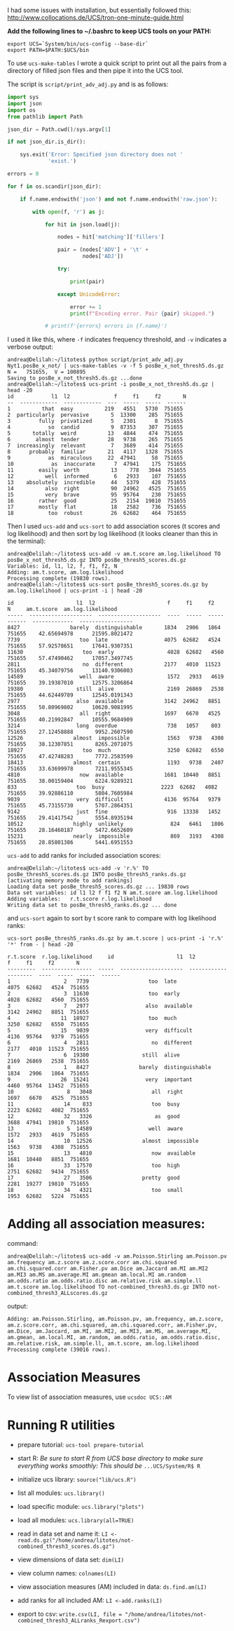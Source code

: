 I had some issues with installation, but essentially followed this: 
http://www.collocations.de/UCS/tron-one-minute-guide.html

**Add the following lines to ~/.bashrc to keep UCS tools on your PATH:**
```shell
export UCS=`System/bin/ucs-config --base-dir`
export PATH=$PATH:$UCS/bin
```

To use `ucs-make-tables` I wrote a quick script to print out all the pairs from a directory of filled json files and then pipe it into the UCS tool.

The script is `script/print_adv_adj.py` and is as follows: 

```python
import sys
import json
import os
from pathlib import Path

json_dir = Path.cwd()/sys.argv[1]

if not json_dir.is_dir():

    sys.exit('Error: Specified json directory does not '
             'exist.')

errors = 0

for f in os.scandir(json_dir):

    if f.name.endswith('json') and not f.name.endswith('raw.json'):

        with open(f, 'r') as j:

            for hit in json.load(j):

                nodes = hit['matching']['fillers']

                pair = (nodes['ADV'] + '\t' +
                        nodes['ADJ'])

                try:

                    print(pair)

                except UnicodeError:

                    error += 1
                    print(f"Encoding error. Pair {pair} skipped.")

            # print(f'{errors} errors in {f.name}')
```


I used it like this, where `-f` indicates frequency threshold, and `-v` indicates a verbose output: 

```shell
andrea@Delilah:~/litotes$ python script/print_adv_adj.py Nyt1.posBe_x_not/ | ucs-make-tables -v -f 5 posBe_x_not_thresh5.ds.gz
N =   751655,  V = 100895
Saving to posBe_x_not_thresh5.ds.gz ...done
andrea@Delilah:~/litotes$ ucs-print -i posBe_x_not_thresh5.ds.gz | head -20
id            l1  l2              f     f1     f2       N
--  ------------  ------------  ---  -----  -----  ------
1          that  easy          219   4551   5730  751655
2  particularly  pervasive       5  13300    285  751655
3         fully  privatized      5   2301      8  751655
4            so  candid          9  87353    307  751655
5       totally  weird          13   4844    474  751655
6        almost  tender         28   9738    265  751655
7  increasingly  relevant        7   3689    414  751655
8      probably  familiar       21   4117   1328  751655
9            as  miraculous     22  47941     58  751655
10            as  inaccurate      7  47941    175  751655
11        easily  worth          13    778   3044  751655
12          well  informed        6   2933    107  751655
13    absolutely  incredible     44   5379    428  751655
14          also  right          90  24962   4525  751655
15          very  brave          95  95764    230  751655
16        rather  good           25   2154  19810  751655
17        mostly  flat           18   2582    736  751655
18           too  robust         26  62682    464  751655  
```

Then I used `ucs-add` and `ucs-sort` to add association scores (t scores and log likelihood) and then sort by log likelihood (it looks cleaner than this in the terminal):

```shell
andrea@Delilah:~/litotes$ ucs-add -v am.t.score am.log.likelihood TO posBe_x_not_thresh5.ds.gz INTO posBe_thresh5_scores.ds.gz   
Variables: id, l1, l2, f, f1, f2, N
Adding: am.t.score, am.log.likelihood
Processing complete (19830 rows).
andrea@Delilah:~/litotes$ ucs-sort posBe_thresh5_scores.ds.gz by am.log.likelihood | ucs-print -i | head -20

id                    l1  l2                       f     f1     f2       N     am.t.score  am.log.likelihood
-----  --------------------  --------------------  ----  -----  -----  ------  -------------  -----------------
8427                barely  distinguishable       1834   2906   1864  751655    42.65694978      21595.8021472
7739                   too  late                  4075  62682   4524  751655    57.92578651      17641.9307351
11630                   too  early                 4028  62682   4560  751655    57.47490462      17057.3497745
2811                    no  different             2177   4010  11523  751655    45.34079756      13140.9306003
14589                  well  aware                 1572   2933   4619  751655    39.19387010      12575.3206864
19380                 still  alive                 2169  26869   2538  751655    44.62449789      12545.0191343
2977                  also  available             3142  24962   8851  751655    50.80969802      10620.9081995
3048                   all  right                 1697   6670   4525  751655    40.21992847      10555.9684909
3214                  long  overdue                738   1057    803  751655    27.12458888       9952.2607590
12526                almost  impossible            1563   9738   4308  751655    38.12307851       8265.2071075
18927                   too  much                  3250  62682   6550  751655    47.42748283       7772.2583599
18413                almost  certain               1193   9738   2407  751655    33.63699978       7211.9555345
4810                   now  available             1681  10440   8851  751655    38.00159404       6224.9289321
833                   too  busy                  2223  62682   4082  751655    39.92886110       5804.7605984
9039                  very  difficult             4136  95764   9379  751655    45.73155730       5707.2864351
9142                  just  fine                   916  13338   1452  751655    29.41417542       5554.8935194
10512                highly  unlikely               824   6461   1806  751655    28.16460187       5472.6652609
15231                nearly  impossible             869   3193   4308  751655    28.85801386       5441.6951553

```

`ucs-add` to add ranks for included association scores: 

```shell
andrea@Delilah:~/litotes$ ucs-add -v 'r.%' TO posBe_thresh5_scores.ds.gz INTO posBe_thresh5_ranks.ds.gz
[activating memory mode to add rankings]
Loading data set posBe_thresh5_scores.ds.gz ... 19830 rows
Data set variables: id l1 l2 f f1 f2 N am.t.score am.log.likelihood
Adding variables:   r.t.score r.log.likelihood
Writing data set to posBe_thresh5_ranks.ds.gz ... done
```

and `ucs-sort` again to sort by t score rank to compare with log likelihood ranks:

```shell
ucs-sort posBe_thresh5_ranks.ds.gz by am.t.score | ucs-print -i 'r.%' '*' from - | head -20 

r.t.score  r.log.likelihood     id                    l1  l2                       f     f1     f2       N
---------  ----------------  -----  --------------------  --------------------  ----  -----  -----  ------
1                 2   7739                   too  late                  4075  62682   4524  751655
2                 3  11630                   too  early                 4028  62682   4560  751655
3                 7   2977                  also  available             3142  24962   8851  751655
4                11  18927                   too  much                  3250  62682   6550  751655
5                15   9039                  very  difficult             4136  95764   9379  751655
6                 4   2811                    no  different             2177   4010  11523  751655
7                 6  19380                 still  alive                 2169  26869   2538  751655
8                 1   8427                barely  distinguishable       1834   2906   1864  751655
9                26  15241                  very  important             4460  95764  13452  751655
10                 8   3048                   all  right                 1697   6670   4525  751655
11                14    833                   too  busy                  2223  62682   4082  751655
12                32   3326                    as  good                  3688  47941  19810  751655
13                 5  14589                  well  aware                 1572   2933   4619  751655
14                10  12526                almost  impossible            1563   9738   4308  751655
15                13   4810                   now  available             1681  10440   8851  751655
16                33  17570                   too  high                  2751  62682   9434  751655
17                27   3506                pretty  good                  2281  19277  19810  751655
18                34   4321                   too  small                 1953  62682   5224  751655
```

# Adding all association measures: 

command: 
```
andrea@Delilah:~/litotes$ ucs-add -v am.Poisson.Stirling am.Poisson.pv am.frequency am.z.score am.z.score.corr am.chi.squared am.chi.squared.corr am.Fisher.pv am.Dice am.Jaccard am.MI am.MI2 am.MI3 am.MS am.average.MI am.gmean am.local.MI am.random am.odds.ratio am.odds.ratio.disc am.relative.risk am.simple.ll am.t.score am.log.likelihood TO not-combined_thresh3.ds.gz INTO not-combined_thresh3_ALLscores.ds.gz
```

output: 
```Variables: id, l1, l2, f, f1, f2, N
Adding: am.Poisson.Stirling, am.Poisson.pv, am.frequency, am.z.score, am.z.score.corr, am.chi.squared, am.chi.squared.corr, am.Fisher.pv, am.Dice, am.Jaccard, am.MI, am.MI2, am.MI3, am.MS, am.average.MI, am.gmean, am.local.MI, am.random, am.odds.ratio, am.odds.ratio.disc, am.relative.risk, am.simple.ll, am.t.score, am.log.likelihood
Processing complete (39016 rows).
```


# Association Measures
To view list of association measures, use ``ucsdoc UCS::AM``


# Running R utilities
- prepare tutorial: ``ucs-tool prepare-tutorial``

- start R: *Be sure to start R from UCS base directory to make sure everything works smoothly: This should be* ``...UCS/System/R$ R``


- initialize ucs library: ``source("lib/ucs.R")``
- list all modules: ``ucs.library()``
- load specific module: ``ucs.library("plots")``
- load all modules: ``ucs.library(all=TRUE)``
- read in data set and name it: ``LI <- read.ds.gz("/home/andrea/litotes/not-combined_thresh3_scores.ds.gz")``

- view dimensions of data set: ``dim(LI)``
- view column names:  ``colnames(LI)``
- view association measures (AM) included in data: ``ds.find.am(LI)``
- add ranks for all included AM: ``LI <-add.ranks(LI)``
- export to csv: ``write.csv(LI, file = "/home/andrea/litotes/not-combined_thresh3_ALLranks_Rexport.csv")``

